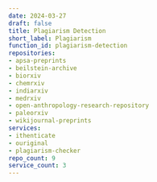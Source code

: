 ```yaml
---
date: 2024-03-27
draft: false
title: Plagiarism Detection
short_label: Plagiarism
function_id: plagiarism-detection
repositories:
- apsa-preprints
- beilstein-archive
- biorxiv
- chemrxiv
- indiarxiv
- medrxiv
- open-anthropology-research-repository
- paleorxiv
- wikijournal-preprints
services:
- ithenticate
- ouriginal
- plagiarism-checker
repo_count: 9
service_count: 3
---
```



